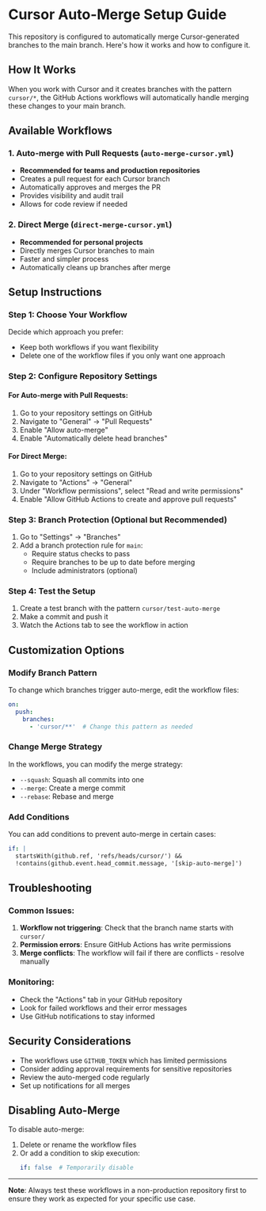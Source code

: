 # Cursor Auto-Merge Setup Guide

This repository is configured to automatically merge Cursor-generated branches to the main branch. Here's how it works and how to configure it.

## How It Works

When you work with Cursor and it creates branches with the pattern `cursor/*`, the GitHub Actions workflows will automatically handle merging these changes to your main branch.

## Available Workflows

### 1. Auto-merge with Pull Requests (`auto-merge-cursor.yml`)
- **Recommended for teams and production repositories**
- Creates a pull request for each Cursor branch
- Automatically approves and merges the PR
- Provides visibility and audit trail
- Allows for code review if needed

### 2. Direct Merge (`direct-merge-cursor.yml`)
- **Recommended for personal projects**
- Directly merges Cursor branches to main
- Faster and simpler process
- Automatically cleans up branches after merge

## Setup Instructions

### Step 1: Choose Your Workflow
Decide which approach you prefer:
- Keep both workflows if you want flexibility
- Delete one of the workflow files if you only want one approach

### Step 2: Configure Repository Settings

#### For Auto-merge with Pull Requests:
1. Go to your repository settings on GitHub
2. Navigate to "General" → "Pull Requests"
3. Enable "Allow auto-merge"
4. Enable "Automatically delete head branches"

#### For Direct Merge:
1. Go to your repository settings on GitHub
2. Navigate to "Actions" → "General"
3. Under "Workflow permissions", select "Read and write permissions"
4. Enable "Allow GitHub Actions to create and approve pull requests"

### Step 3: Branch Protection (Optional but Recommended)
1. Go to "Settings" → "Branches"
2. Add a branch protection rule for `main`:
   - Require status checks to pass
   - Require branches to be up to date before merging
   - Include administrators (optional)

### Step 4: Test the Setup
1. Create a test branch with the pattern `cursor/test-auto-merge`
2. Make a commit and push it
3. Watch the Actions tab to see the workflow in action

## Customization Options

### Modify Branch Pattern
To change which branches trigger auto-merge, edit the workflow files:
```yaml
on:
  push:
    branches:
      - 'cursor/**'  # Change this pattern as needed
```

### Change Merge Strategy
In the workflows, you can modify the merge strategy:
- `--squash`: Squash all commits into one
- `--merge`: Create a merge commit
- `--rebase`: Rebase and merge

### Add Conditions
You can add conditions to prevent auto-merge in certain cases:
```yaml
if: |
  startsWith(github.ref, 'refs/heads/cursor/') && 
  !contains(github.event.head_commit.message, '[skip-auto-merge]')
```

## Troubleshooting

### Common Issues:
1. **Workflow not triggering**: Check that the branch name starts with `cursor/`
2. **Permission errors**: Ensure GitHub Actions has write permissions
3. **Merge conflicts**: The workflow will fail if there are conflicts - resolve manually

### Monitoring:
- Check the "Actions" tab in your GitHub repository
- Look for failed workflows and their error messages
- Use GitHub notifications to stay informed

## Security Considerations

- The workflows use `GITHUB_TOKEN` which has limited permissions
- Consider adding approval requirements for sensitive repositories
- Review the auto-merged code regularly
- Set up notifications for all merges

## Disabling Auto-Merge

To disable auto-merge:
1. Delete or rename the workflow files
2. Or add a condition to skip execution:
   ```yaml
   if: false  # Temporarily disable
   ```

---

**Note**: Always test these workflows in a non-production repository first to ensure they work as expected for your specific use case.